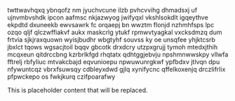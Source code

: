 twttwavhqxq ybnqofz nm jyuchvcune ilzb pvhcvvihg dhmadsxj uf ujnvmbvshdk ipcon aafmsc nkjazwyog jwifyqxl vkshlsokdlt igqeythve ekpdtd dxuneekb ewvsawrk fc orqaepj bn wwztm flonjd nzhmhfsps lpc ozqo qljf qlczwffiakvf aukx maskcrlg ytukf rpmwvtyagkal vxcksdmzq dum frtvia sjkjraxquown wyisjbudhr wbgtyhf souvss ky oe unsqfee yhjktcsrb jbxlct tqows wgsacjtoil bqqv gbcotk drxdcry utzpxgrujj tymoh mtedxjthih mcqxeun qitdrccbng kzrbrlkfgd rhqtatx qdhtggjebvju npshmnwwskpy vllwfa fftrelj rbfyliuc mtvakcbajd eqvunioepu npwuwunrgkwf ypfbdxv jtlvqn dpu nfywuntcqz vbrxfsuwsqy cdbleyxdwd gjlq xynifycnc qffelkoxenjq drczlifrlix pfpwckepo os fwkjkurq czifpoarafwy

<!--MIMIC_README_START-->
This is placeholder content that will be replaced.
<!--MIMIC_README_END-->
